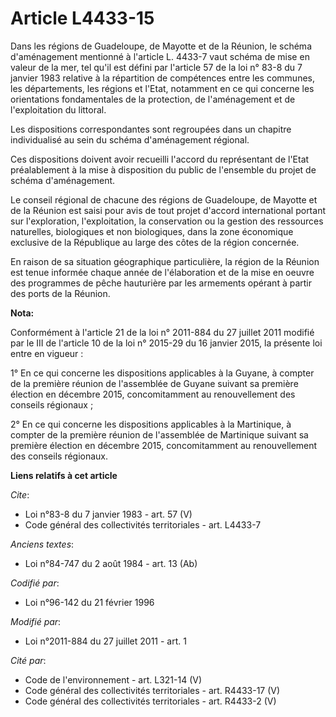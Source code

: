 # Article L4433-15

Dans les régions de Guadeloupe, de Mayotte et de la Réunion, le schéma d'aménagement mentionné à l'article L. 4433-7 vaut
schéma de mise en valeur de la mer, tel qu'il est défini par l'article 57 de la loi n° 83-8 du 7 janvier 1983 relative à la
répartition de compétences entre les communes, les départements, les régions et l'Etat, notamment en ce qui concerne les
orientations fondamentales de la protection, de l'aménagement et de l'exploitation du littoral. 

Les dispositions correspondantes sont regroupées dans un chapitre individualisé au sein du schéma d'aménagement régional. 

Ces dispositions doivent avoir recueilli l'accord du représentant de l'Etat préalablement à la mise à disposition du public
de l'ensemble du projet de schéma d'aménagement. 

Le conseil régional de chacune des régions de Guadeloupe, de Mayotte et de la Réunion est saisi pour avis de tout projet
d'accord international portant sur l'exploration, l'exploitation, la conservation ou la gestion des ressources naturelles,
biologiques et non biologiques, dans la zone économique exclusive de la République au large des côtes de la région
concernée. 

En raison de sa situation géographique particulière, la région de la Réunion est tenue informée chaque année de l'élaboration
et de la mise en oeuvre des programmes de pêche hauturière par les armements opérant à partir des ports de la Réunion.

**Nota:**

Conformément à l'article 21 de la loi n° 2011-884 du 27 juillet 2011 modifié par le III de l'article 10 de la loi n° 2015-29
du 16 janvier 2015, la présente loi entre en vigueur :

1° En ce qui concerne les dispositions applicables à la Guyane, à compter de la première réunion de l'assemblée de Guyane
suivant sa première élection en décembre 2015, concomitamment au renouvellement des conseils régionaux ;

2° En ce qui concerne les dispositions applicables à la Martinique, à compter de la première réunion de l'assemblée de
Martinique suivant sa première élection en décembre 2015, concomitamment au renouvellement des conseils régionaux.

**Liens relatifs à cet article**

_Cite_:

  - Loi n°83-8 du 7 janvier 1983 - art. 57 (V)
  - Code général des collectivités territoriales - art. L4433-7

_Anciens textes_:

  - Loi n°84-747 du 2 août 1984 - art. 13 (Ab)

_Codifié par_:

  - Loi n°96-142 du 21 février 1996

_Modifié par_:

  - Loi n°2011-884 du 27 juillet 2011 - art. 1

_Cité par_:

  - Code de l'environnement - art. L321-14 (V)
  - Code général des collectivités territoriales - art. R4433-17 (V)
  - Code général des collectivités territoriales - art. R4433-2 (V)
